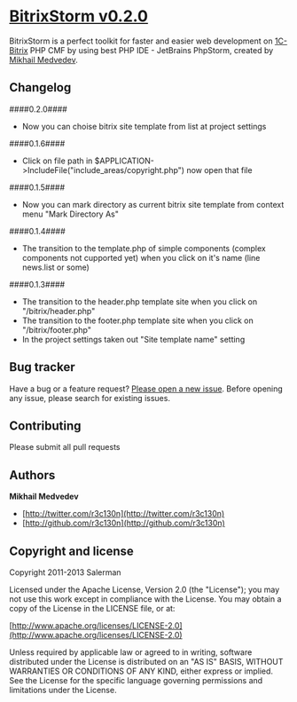 # [BitrixStorm v0.2.0](http://salerman.github.io/phpstorm)

BitrixStorm is a perfect toolkit for faster and easier web development on <a href="www.1c-bitrix.ru">1C-Bitrix</a> PHP CMF by using best PHP IDE - JetBrains PhpStorm, created by [Mikhail Medvedev](http://twitter.com/r3c130n).


## Changelog

####0.2.0####

* Now you can choise bitrix site template from list at project settings

####0.1.6####

* Click on file path in $APPLICATION->IncludeFile("include_areas/copyright.php") now open that file

####0.1.5####

* Now you can mark directory as current bitrix site template from context menu "Mark Directory As"

####0.1.4####

* The transition to the template.php of simple components (complex components not cupported yet) when you click on it's name (line news.list or some)

####0.1.3####

* The transition to the header.php template site when you click on "/bitrix/header.php"
* The transition to the footer.php template site when you click on "/bitrix/footer.php"
* In the project settings taken out "Site template name" setting
 

## Bug tracker

Have a bug or a feature request? [Please open a new issue](https://github.com/salerman/bitrixstorm/issues). Before opening any issue, please search for existing issues.


## Contributing

Please submit all pull requests


## Authors

**Mikhail Medvedev**

+ [http://twitter.com/r3c130n](http://twitter.com/r3c130n)
+ [http://github.com/r3c130n](http://github.com/r3c130n)


## Copyright and license

Copyright 2011-2013 Salerman

Licensed under the Apache License, Version 2.0 (the "License");
you may not use this work except in compliance with the License.
You may obtain a copy of the License in the LICENSE file, or at:

  [http://www.apache.org/licenses/LICENSE-2.0](http://www.apache.org/licenses/LICENSE-2.0)

Unless required by applicable law or agreed to in writing, software
distributed under the License is distributed on an "AS IS" BASIS,
WITHOUT WARRANTIES OR CONDITIONS OF ANY KIND, either express or implied.
See the License for the specific language governing permissions and
limitations under the License.